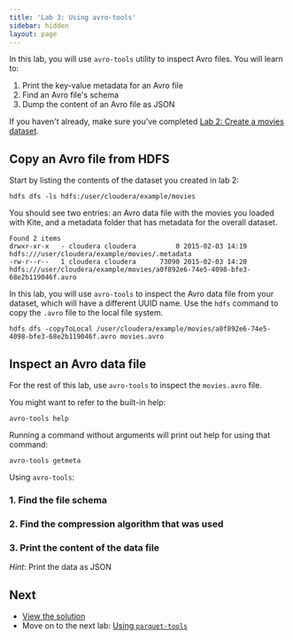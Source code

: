```yaml
---
title: 'Lab 3: Using avro-tools'
sidebar: hidden
layout: page
---
```


In this lab, you will use `avro-tools` utility to inspect Avro files. You will learn to:

1. Print the key-value metadata for an Avro file
2. Find an Avro file's schema
3. Dump the content of an Avro file as JSON

If you haven't already, make sure you've completed [Lab 2: Create a movies dataset][lab-2].

## Copy an Avro file from HDFS

Start by listing the contents of the dataset you created in lab 2:

```
hdfs dfs -ls hdfs:/user/cloudera/example/movies
```

You should see two entries: an Avro data file with the movies you loaded with Kite, and a metadata folder that has metadata for the overall dataset.

```
Found 2 items
drwxr-xr-x   - cloudera cloudera          0 2015-02-03 14:19 hdfs:///user/cloudera/example/movies/.metadata
-rw-r--r--   1 cloudera cloudera      73090 2015-02-03 14:20 hdfs:///user/cloudera/example/movies/a0f892e6-74e5-4098-bfe3-68e2b119046f.avro
```

In this lab, you will use `avro-tools` to inspect the Avro data file from your dataset, which will have a different UUID name. Use the `hdfs` command to copy the `.avro` file to the local file system.

```
hdfs dfs -copyToLocal /user/cloudera/example/movies/a0f892e6-74e5-4098-bfe3-68e2b119046f.avro movies.avro
```

## Inspect an Avro data file

For the rest of this lab, use `avro-tools` to inspect the `movies.avro` file.

You might want to refer to the built-in help:

```
avro-tools help
```

Running a command without arguments will print out help for using that command:

```
avro-tools getmeta
```

Using `avro-tools`:

### 1. Find the file schema

### 2. Find the compression algorithm that was used

### 3. Print the content of the data file

_Hint_: Print the data as JSON

## Next

* [View the solution][lab-3-solution]
* Move on to the next lab: [Using `parquet-tools`][lab-4]

[lab-2]: 2-create-a-movies-dataset.html
[lab-3-solution]: 3-using-avro-tools-solution.html
[lab-4]: 4-using-parquet-tools.html
